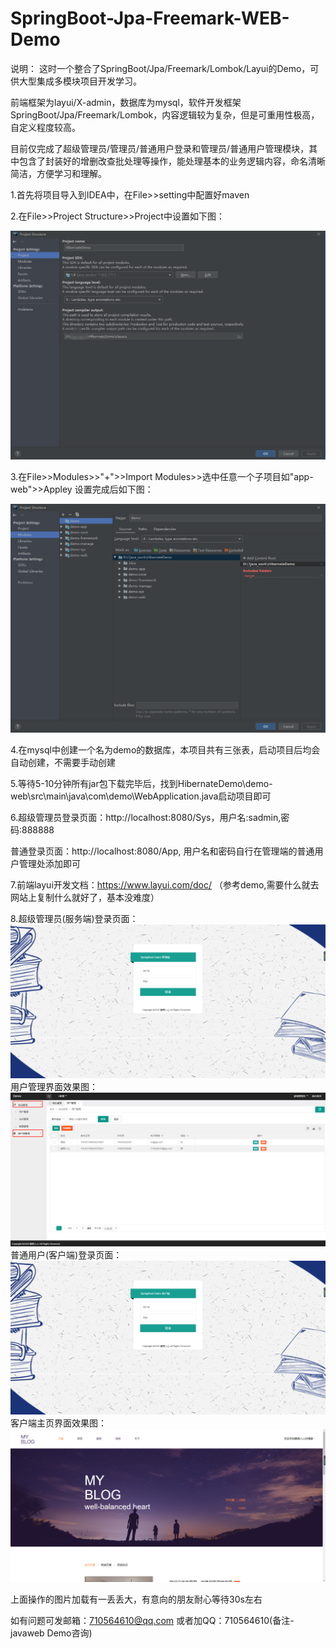 # SpringBoot-Jpa-Freemark-WEB-Demo
说明： 
这时一个整合了SpringBoot/Jpa/Freemark/Lombok/Layui的Demo，可供大型集成多模块项目开发学习。
  
前端框架为layui/X-admin，数据库为mysql，软件开发框架SpringBoot/Jpa/Freemark/Lombok，内容逻辑较为复杂，但是可重用性极高，自定义程度较高。 
  
目前仅完成了超级管理员/管理员/普通用户登录和管理员/普通用户管理模块，其中包含了封装好的增删改查批处理等操作，能处理基本的业务逻辑内容，命名清晰简洁，方便学习和理解。

1.首先将项目导入到IDEA中，在File>>setting中配置好maven
  
2.在File>>Project Structure>>Project中设置如下图：

![Project](https://github.com/jingjingdewo/SpringBoot-Jpa-Freemark-WEB-Demo/blob/master/pic2.jpg?raw=true)

3.在File>>Modules>>"+">>Import Modules>>选中任意一个子项目如"app-web">>Appley 设置完成后如下图：

![Modules](https://github.com/jingjingdewo/SpringBoot-Jpa-Freemark-WEB-Demo/blob/master/pic3.jpg?raw=true)

4.在mysql中创建一个名为demo的数据库，本项目共有三张表，启动项目后均会自动创建，不需要手动创建

5.等待5-10分钟所有jar包下载完毕后，找到HibernateDemo\demo-web\src\main\java\com\demo\WebApplication.java启动项目即可

6.超级管理员登录页面：http://localhost:8080/Sys，用户名:sadmin,密码:888888

  普通登录页面：http://localhost:8080/App, 用户名和密码自行在管理端的普通用户管理处添加即可
  
7.前端layui开发文档：https://www.layui.com/doc/ （参考demo,需要什么就去网站上复制什么就好了，基本没难度） 

8.超级管理员(服务端)登录页面：
  ![Modules](https://github.com/jingjingdewo/SpringBoot-Jpa-Freemark-WEB-Demo/blob/master/pic4.jpg?raw=true)
  用户管理界面效果图：
  ![Modules](https://github.com/jingjingdewo/SpringBoot-Jpa-Freemark-WEB-Demo/blob/master/pic5.jpg?raw=true)
  普通用户(客户端)登录页面：
  ![Modules](https://github.com/jingjingdewo/SpringBoot-Jpa-Freemark-WEB-Demo/blob/master/pic6.jpg?raw=true)
  客户端主页界面效果图：
  ![Modules](https://github.com/jingjingdewo/SpringBoot-Jpa-Freemark-WEB-Demo/blob/master/pic7.jpg?raw=true)

上面操作的图片加载有一丢丢大，有意向的朋友耐心等待30s左右

如有问题可发邮箱：710564610@qq.com 或者加QQ：710564610(备注-javaweb Demo咨询)
